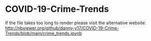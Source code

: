 # COVID-19-Crime-Trends
If the file takes too long to render please visit the alternative website: 
http://nbviewer.org/github/danny-y17/COVID-19-Crime-Trends/blob/main/crime_trends.ipynb
